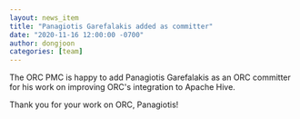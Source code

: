 ```yaml
---
layout: news_item
title: "Panagiotis Garefalakis added as committer"
date: "2020-11-16 12:00:00 -0700"
author: dongjoon
categories: [team]
---
```


The ORC PMC is happy to add Panagiotis Garefalakis as an ORC committer for his
work on improving ORC's integration to Apache Hive.

Thank you for your work on ORC, Panagiotis!
